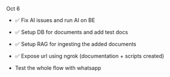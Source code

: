 Oct 6

- ✅ Fix AI issues and run AI on BE
- ✅ Setup DB for documents and add test docs
- ✅ Setup RAG for ingesting the added documents
- ✅ Expose url using ngrok (documentation + scripts created)

- Test the whole flow with whatsapp
